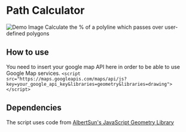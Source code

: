 # Path Calculator
![Demo Image](https://image.ibb.co/n47VTL/demo.png)
Calculate the % of a polyline which passes over user-defined polygons

## How to use
You need to insert your google map API here in order to be able to use Google Map services. `<script src="https://maps.googleapis.com/maps/api/js?key=your_google_api_key&libraries=geometry&libraries=drawing"></script>`

## Dependencies
The script uses code from [AlbertSun's JavaScript Geometry Library](https://github.com/albertsun/JavaScript-Geometry)
